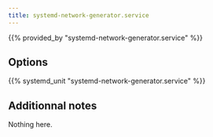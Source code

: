 ```yaml
---
title: systemd-network-generator.service
---
```


{{% provided_by "systemd-network-generator.service" %}}

## Options

{{% systemd_unit "systemd-network-generator.service" %}}

## Additionnal notes

Nothing here.